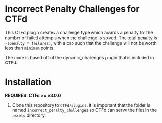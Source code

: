 # Incorrect Penalty Challenges for CTFd

This CTFd plugin creates a challenge type which awards a penalty for the number
of failed attempts when the challenge is solved. The total penalty is
`-(penalty * failures)`, with a cap such that the challenge will not be worth
less than `minimum` points.

The code is based off of the dynamic_challenges plugin that is included in CTFd.

# Installation

**REQUIRES: CTFd >= v3.0.0**

1. Clone this repository to `CTFd/plugins`. It is important that the folder is
   named `incorrect_penalty_challenges` so CTFd can serve the files in the `assets`
   directory.
